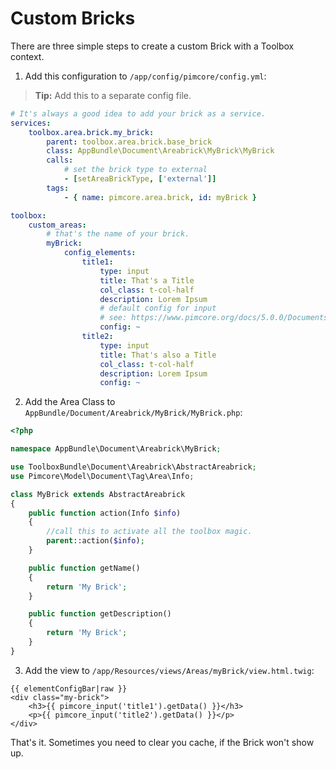 # Custom Bricks 

There are three simple steps to create a custom Brick with a Toolbox context.

1. Add this configuration to `/app/config/pimcore/config.yml`:

> **Tip:** Add this to a separate config file.

```yaml
# It's always a good idea to add your brick as a service.
services:
    toolbox.area.brick.my_brick:
        parent: toolbox.area.brick.base_brick
        class: AppBundle\Document\Areabrick\MyBrick\MyBrick
        calls:
            # set the brick type to external
            - [setAreaBrickType, ['external']]
        tags:
            - { name: pimcore.area.brick, id: myBrick }

toolbox:
    custom_areas:
        # that's the name of your brick. 
        myBrick:
            config_elements:
                title1:
                    type: input
                    title: That's a Title
                    col_class: t-col-half
                    description: Lorem Ipsum
                    # default config for input
                    # see: https://www.pimcore.org/docs/5.0.0/Documents/Editables/Input.html#page_Configuration
                    config: ~
                title2:
                    type: input
                    title: That's also a Title
                    col_class: t-col-half
                    description: Lorem Ipsum
                    config: ~
```

2. Add the Area Class to `AppBundle/Document/Areabrick/MyBrick/MyBrick.php`:

```php
<?php

namespace AppBundle\Document\Areabrick\MyBrick;

use ToolboxBundle\Document\Areabrick\AbstractAreabrick;
use Pimcore\Model\Document\Tag\Area\Info;

class MyBrick extends AbstractAreabrick
{
    public function action(Info $info)
    {
        //call this to activate all the toolbox magic.
        parent::action($info);
    }

    public function getName()
    {
        return 'My Brick';
    }

    public function getDescription()
    {
        return 'My Brick';
    }
}
```

3. Add the view to `/app/Resources/views/Areas/myBrick/view.html.twig`:

```twig
{{ elementConfigBar|raw }}
<div class="my-brick">
    <h3>{{ pimcore_input('title1').getData() }}</h3>
    <p>{{ pimcore_input('title2').getData() }}</p>
</div>
```

That's it. Sometimes you need to clear you cache, if the Brick won't show up.